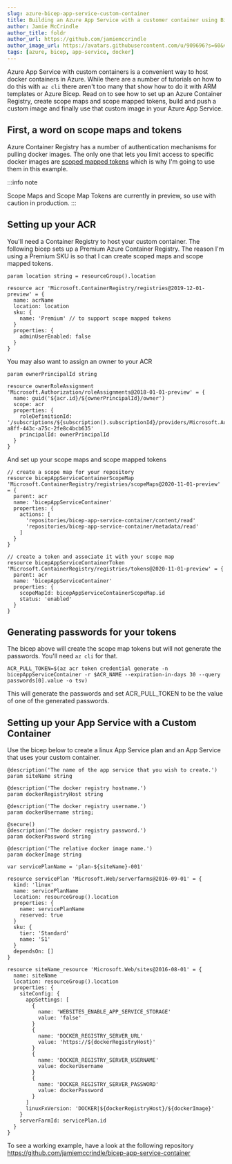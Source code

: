 ```yaml
---
slug: azure-bicep-app-service-custom-container
title: Building an Azure App Service with a customer container using Bicep
author: Jamie McCrindle
author_title: foldr
author_url: https://github.com/jamiemccrindle
author_image_url: https://avatars.githubusercontent.com/u/909696?s=60&v=4
tags: [azure, bicep, app-service, docker]
---
```


Azure App Service with custom containers is a convenient way to host docker containers in Azure. While there
are a number of tutorials on how to do this with `az cli` there aren't too many that show how to do it with
ARM templates or Azure Bicep. Read on to see how to set up an Azure Container Registry, create scope maps and scope mapped tokens, build and push a custom image and finally use that custom image in your Azure App Service.

## First, a word on scope maps and tokens

Azure Container Registry has a number of authentication mechanisms for pulling docker images. The only one that lets you limit access to specific docker images are [scoped mapped tokens](https://docs.microsoft.com/en-us/azure/container-registry/container-registry-repository-scoped-permissions) which is why I'm going to use them in this example.

:::info note

Scope Maps and Scope Map Tokens are currently in preview, so use with caution in production.
:::

## Setting up your ACR

You'll need a Container Registry to host your custom container. The following bicep sets up a Premium Azure Container Registry. The reason I'm using a Premium SKU is so that I can create scoped maps and scope mapped tokens.

```bicep
param location string = resourceGroup().location

resource acr 'Microsoft.ContainerRegistry/registries@2019-12-01-preview' = {
  name: acrName
  location: location
  sku: {
    name: 'Premium' // to support scope mapped tokens
  }
  properties: {
    adminUserEnabled: false
  }
}
```

You may also want to assign an owner to your ACR

```bicep
param ownerPrincipalId string

resource ownerRoleAssignment 'Microsoft.Authorization/roleAssignments@2018-01-01-preview' = {
  name: guid('${acr.id}/${ownerPrincipalId}/owner')
  scope: acr
  properties: {
    roleDefinitionId: '/subscriptions/${subscription().subscriptionId}/providers/Microsoft.Authorization/roleDefinitions/8e3af657-a8ff-443c-a75c-2fe8c4bcb635'
    principalId: ownerPrincipalId
  }
}
```

And set up your scope maps and scope mapped tokens

```bicep
// create a scope map for your repository
resource bicepAppServiceContainerScopeMap 'Microsoft.ContainerRegistry/registries/scopeMaps@2020-11-01-preview' = {
  parent: acr
  name: 'bicepAppServiceContainer'
  properties: {
    actions: [
      'repositories/bicep-app-service-container/content/read'
      'repositories/bicep-app-service-container/metadata/read'
    ]
  }
}

// create a token and associate it with your scope map
resource bicepAppServiceContainerToken 'Microsoft.ContainerRegistry/registries/tokens@2020-11-01-preview' = {
  parent: acr
  name: 'bicepAppServiceContainer'
  properties: {
    scopeMapId: bicepAppServiceContainerScopeMap.id
    status: 'enabled'
  }
}
```

## Generating passwords for your tokens

The bicep above will create the scope map tokens but will not generate the passwords. You'll need `az cli` for that.

```shell
ACR_PULL_TOKEN=$(az acr token credential generate -n bicepAppServiceContainer -r $ACR_NAME --expiration-in-days 30 --query passwords[0].value -o tsv)
```

This will generate the passwords and set ACR_PULL_TOKEN to be the value of one of the generated passwords.

## Setting up your App Service with a Custom Container

Use the bicep below to create a linux App Service plan and an App Service that uses your custom container.

```bicep
@description('The name of the app service that you wish to create.')
param siteName string

@description('The docker registry hostname.')
param dockerRegistryHost string

@description('The docker registry username.')
param dockerUsername string;

@secure()
@description('The docker registry password.')
param dockerPassword string

@description('The relative docker image name.')
param dockerImage string

var servicePlanName = 'plan-${siteName}-001'

resource servicePlan 'Microsoft.Web/serverfarms@2016-09-01' = {
  kind: 'linux'
  name: servicePlanName
  location: resourceGroup().location
  properties: {
    name: servicePlanName
    reserved: true
  }
  sku: {
    tier: 'Standard'
    name: 'S1'
  }
  dependsOn: []
}

resource siteName_resource 'Microsoft.Web/sites@2016-08-01' = {
  name: siteName
  location: resourceGroup().location
  properties: {
    siteConfig: {
      appSettings: [
        {
          name: 'WEBSITES_ENABLE_APP_SERVICE_STORAGE'
          value: 'false'
        }
        {
          name: 'DOCKER_REGISTRY_SERVER_URL'
          value: 'https://${dockerRegistryHost}'
        }
        {
          name: 'DOCKER_REGISTRY_SERVER_USERNAME'
          value: dockerUsername
        }
        {
          name: 'DOCKER_REGISTRY_SERVER_PASSWORD'
          value: dockerPassword
        }
      ]
      linuxFxVersion: 'DOCKER|${dockerRegistryHost}/${dockerImage}'
    }
    serverFarmId: servicePlan.id
  }
}
```

To see a working example, have a look at the following repository https://github.com/jamiemccrindle/bicep-app-service-container

